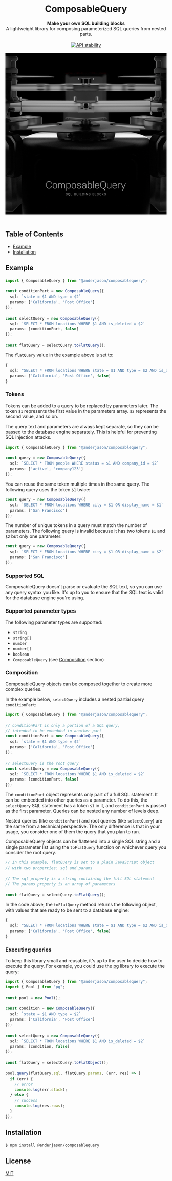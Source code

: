<h1 align="center">ComposableQuery</h1>

<div align="center">
  <strong>Make your own SQL building blocks</strong>
</div>
<div align="center">
  A lightweight library for composing parameterized SQL queries from nested parts.
</div>

<br />

<div align="center">
  <!-- Stability -->
  <a href="https://nodejs.org/api/documentation.html#documentation_stability_index">
    <img src="https://img.shields.io/badge/stability-experimental-orange.svg?style=flat-square"
      alt="API stability" />
  </a>
</div>

<br />

<div align="center">
<img src="docs/images/composablequery.jpg?raw=true" alt="Project image" />
</div>

<br />

## Table of Contents

- [Example](#example)
- [Installation](#installation)

## Example

```typescript
import { ComposableQuery } from "@anderjason/composablequery";

const conditionPart = new ComposableQuery({
  sql: `state = $1 AND type = $2`
  params: ['California', 'Post Office']
});

const selectQuery = new ComposableQuery({
  sql: `SELECT * FROM locations WHERE $1 AND is_deleted = $2`
  params: [conditionPart, false]
});

const flatQuery = selectQuery.toFlatQuery();
```

The `flatQuery` value in the example above is set to:

```typescript
{
  sql: "SELECT * FROM locations WHERE state = $1 AND type = $2 AND is_deleted = $3",
  params: ['California', 'Post Office', false]
}
```

### Tokens

Tokens can be added to a query to be replaced by parameters later. The token `$1` represents the first value in the parameters array. `$2` represents the second value, and so on.

The query text and parameters are always kept separate, so they can be passed to the database engine separately. This is helpful for preventing SQL injection attacks.

```typescript
import { ComposableQuery } from "@anderjason/composablequery";

const query = new ComposableQuery({
  sql: `SELECT * FROM people WHERE status = $1 AND company_id = $2`
  params: ['active', 'company123']
});
```

You can reuse the same token multiple times in the same query. The following query uses the token `$1` twice:

```typescript
const query = new ComposableQuery({
  sql: `SELECT * FROM locations WHERE city = $1 OR display_name = $1`
  params: ['San Francisco']
});
```

The number of unique tokens in a query must match the number of parameters. The following query is invalid because it has two tokens `$1` and `$2` but only one parameter:

```typescript
const query = new ComposableQuery({
  sql: `SELECT * FROM locations WHERE city = $1 OR display_name = $2`
  params: ['San Francisco']
});
```

### Supported SQL

ComposableQuery doesn't parse or evaluate the SQL text, so you can use any query syntax you like. It's up to you to ensure that the SQL text is valid for the database engine you're using.

### Supported parameter types

The following parameter types are supported:

- `string`
- `string[]`
- `number`
- `number[]`
- `boolean`
- `ComposableQuery` (see [Composition](#composition) section)

### Composition

ComposableQuery objects can be composed together to create more complex queries.

In the example below, `selectQuery` includes a nested partial query `conditionPart`:

```typescript
import { ComposableQuery } from "@anderjason/composablequery";

// conditionPart is only a portion of a SQL query,
// intended to be embedded in another part
const conditionPart = new ComposableQuery({
  sql: `state = $1 AND type = $2`
  params: ['California', 'Post Office']
});

// selectQuery is the root query
const selectQuery = new ComposableQuery({
  sql: `SELECT * FROM locations WHERE $1 AND is_deleted = $2`
  params: [conditionPart, false]
});
```

The `conditionPart` object represents only part of a full SQL statement. It can be embedded into other queries as a parameter. To do this, the `selectQuery` SQL statement has a token `$1` in it, and `conditionPart` is passed as the first parameter. Queries can be nested any number of levels deep.

Nested queries (like `conditionPart`) and root queries (like `selectQuery`) are the same from a technical perspective. The only difference is that in your usage, you consider one of them the query that you plan to run.

ComposableQuery objects can be flattened into a single SQL string and a single parameter list using the `toFlatQuery` function on whichever query you consider the root query.

```typescript
// In this example, flatQuery is set to a plain JavaScript object
// with two properties: sql and params

// The sql property is a string containing the full SQL statement
// The params property is an array of parameters

const flatQuery = selectQuery.toFlatQuery();
```

In the code above, the `toFlatQuery` method returns the following object, with values that are ready to be sent to a database engine:

```typescript
{
  sql: "SELECT * FROM locations WHERE state = $1 AND type = $2 AND is_deleted = $3",
  params: ['California', 'Post Office', false]
}
```

### Executing queries

To keep this library small and reusable, it's up to the user to decide how to execute the query. For example, you could use the [pg](https://www.npmjs.com/package/pg) library to execute the query:

```typescript
import { ComposableQuery } from "@anderjason/composablequery";
import { Pool } from "pg";

const pool = new Pool();

const condition = new ComposableQuery({
  sql: `state = $1 AND type = $2`
  params: ['California', 'Post Office']
});

const selectQuery = new ComposableQuery({
  sql: `SELECT * FROM locations WHERE $1 AND is_deleted = $2`
  params: [condition, false]
});

const flatQuery = selectQuery.toFlatObject();

pool.query(flatQuery.sql, flatQuery.params, (err, res) => {
  if (err) {
    // error
    console.log(err.stack);
  } else {
    // success
    console.log(res.rows);
  }
});
```

## Installation

```sh
$ npm install @anderjason/composablequery
```

## License

[MIT](https://tldrlegal.com/license/mit-license)
